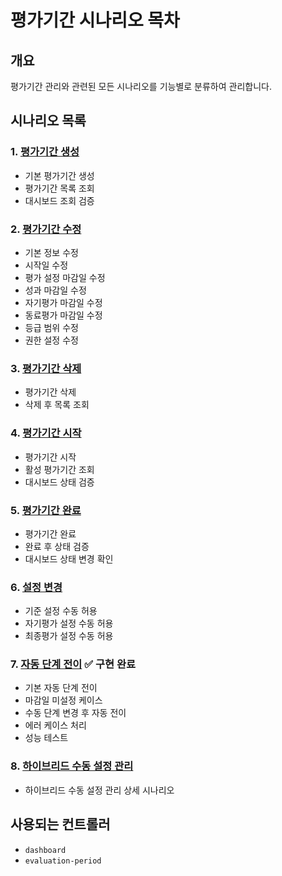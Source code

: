 

# 평가기간 시나리오 목차

## 개요
평가기간 관리와 관련된 모든 시나리오를 기능별로 분류하여 관리합니다.

## 시나리오 목록

### 1. [평가기간 생성](./creation/README.md)
- 기본 평가기간 생성
- 평가기간 목록 조회
- 대시보드 조회 검증

### 2. [평가기간 수정](./modification/README.md)
- 기본 정보 수정
- 시작일 수정
- 평가 설정 마감일 수정
- 성과 마감일 수정
- 자기평가 마감일 수정
- 동료평가 마감일 수정
- 등급 범위 수정
- 권한 설정 수정

### 3. [평가기간 삭제](./deletion/README.md)
- 평가기간 삭제
- 삭제 후 목록 조회

### 4. [평가기간 시작](./start/README.md)
- 평가기간 시작
- 활성 평가기간 조회
- 대시보드 상태 검증

### 5. [평가기간 완료](./completion/README.md)
- 평가기간 완료
- 완료 후 상태 검증
- 대시보드 상태 변경 확인

### 6. [설정 변경](./setting-change/README.md)
- 기준 설정 수동 허용
- 자기평가 설정 수동 허용
- 최종평가 설정 수동 허용

### 7. [자동 단계 전이](./auto-phase-transition/README.md) ✅ **구현 완료**
- 기본 자동 단계 전이
- 마감일 미설정 케이스
- 수동 단계 변경 후 자동 전이
- 에러 케이스 처리
- 성능 테스트

### 8. [하이브리드 수동 설정 관리](./hybrid-manual-settings/README.md)
- 하이브리드 수동 설정 관리 상세 시나리오

## 사용되는 컨트롤러
- `dashboard`
- `evaluation-period`


